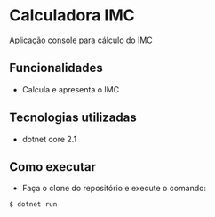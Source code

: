 # Calculadora IMC

Aplicação console para cálculo do IMC

## Funcionalidades

- Calcula e apresenta o IMC

## Tecnologias utilizadas

- dotnet core 2.1

## Como executar

- Faça o clone do repositório e execute o comando:

```
$ dotnet run
```